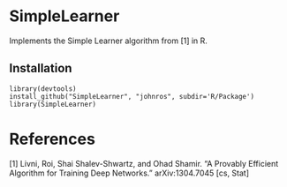 SimpleLearner
=============

Implements the Simple Learner algorithm from [1] in R.


Installation
-------------
```{r}
library(devtools)  
install_github("SimpleLearner", "johnros", subdir='R/Package')
library(SimpleLearner)  
```



References
========
[1] Livni, Roi, Shai Shalev-Shwartz, and Ohad Shamir. “A Provably Efficient Algorithm for Training Deep Networks.” 
arXiv:1304.7045 [cs, Stat] 
